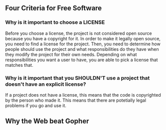## Four Criteria for Free Software
### Why is it important to choose a LICENSE
Before you choose a license, the project is not considered open source because you have a copyright for it. In order to make it legally open source, you need to find a license for the project. Then, you need to determine how people should use the project and what responsibilities do they have when they modify the project for their own needs. Depending on what responsibilities you want a user to have, you are able to pick a license that matches that.

### Why is it important that you SHOULDN'T use a project that doesn't have an explicit license?
If a project does not have a license, this means that the code is copyrighted by the person who made it. This means that there are potetially legal problems if you go and use it.

## Why the Web beat Gopher
